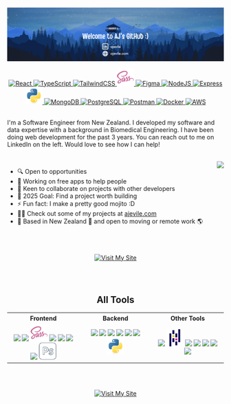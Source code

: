 ![logo](./banner4.png)

<!-- <div style="width: 100%; display: flex justify-content: centre; gap: 20px;"> -->
  <div align= "center"">
    <a href="https://reactjs.org/" target="_blank" rel="noreferrer">
      <img src="https://skillicons.dev/icons?i=react" alt="React" width="40" height="40" />
    </a>
    <a href="https://www.typescriptlang.org/" target="_blank" rel="noreferrer">
      <img src="https://skillicons.dev/icons?i=ts" alt="TypeScript" width="40" height="40" />
    </a>
    <a href="https://tailwindcss.com/" target="_blank" rel="noreferrer">
      <img src="https://skillicons.dev/icons?i=tailwind" alt="TailwindCSS" width="40" height="40" />
    </a>
    <a href="https://sass-lang.com" target="_blank" rel="noreferrer">
      <img src="https://raw.githubusercontent.com/devicons/devicon/master/icons/sass/sass-original.svg" alt="SASS" width="40" height="40" />
    </a>
    <a href="https://www.figma.com/" target="_blank" rel="noreferrer">
      <img src="https://www.vectorlogo.zone/logos/figma/figma-icon.svg" alt="Figma" width="40" height="40" />
    </a>
 <!-- </div>
  <div style="text-align: center;"> -->
    <a href="https://nodejs.org" target="_blank" rel="noreferrer">
      <img src="https://skillicons.dev/icons?i=nodejs" alt="NodeJS" width="40" height="40" />
    </a>
    <a href="https://expressjs.com" target="_blank" rel="noreferrer">
      <img src="https://skillicons.dev/icons?i=express" alt="Express" width="40" height="40" />
    </a>
    <a href="https://www.python.org" target="_blank" rel="noreferrer">
      <img src="https://raw.githubusercontent.com/devicons/devicon/master/icons/python/python-original.svg" alt="Python" width="40" height="40" />
    </a>
  <!-- </div>
  <div style="text-align: center;"> -->
    <a href="https://www.mongodb.com/" target="_blank" rel="noreferrer">
      <img src="https://skillicons.dev/icons?i=mongodb" alt="MongoDB" width="40" height="40" />
    </a>
    <a href="https://www.postgresql.org/" target="_blank" rel="noreferrer">
      <img src="https://skillicons.dev/icons?i=postgres" alt="PostgreSQL" width="40" height="40" />
    </a>
    <a href="https://postman.com" target="_blank" rel="noreferrer">
      <img src="https://skillicons.dev/icons?i=postman" alt="Postman" width="40" height="40" />
    </a>
  <!-- </div>
  <div style="text-align: center;"> -->
    <a href="https://www.docker.com/" target="_blank" rel="noreferrer">
      <img src="https://skillicons.dev/icons?i=docker" alt="Docker" width="40" height="40" />
    </a>
    <a href="https://aws.amazon.com/" target="_blank" rel="noreferrer">
      <img src="https://skillicons.dev/icons?i=aws" alt="AWS" width="40" height="40" />
    </a>
  </div>
<!-- </div> -->

<br/>

I'm a Software Engineer from New Zealand. I developed my software and data expertise with a background in Biomedical Engineering. I have been doing web development for the past 3 years. You can reach out to me on LinkedIn on the left. Would love to see how I can help!

<br>
<img align="right" height="200" src="./lofi-girl-lofi.gif" />
<div>
    <ul align="left">
<!--         <li>🌱 Right now, I'm learning PyTorch and everything machine learning!</li> -->
        <li> 🔍  Open to opportunities</li>
        <li> 🔭  Working on free apps to help people</li>
<!--         <li> 🤝  I'm looking for help with data architecture</li> -->
        <li>👯 Keen to collaborate on projects with other developers</li>
        <li>🥅 2025 Goal: Find a project worth building</li>
        <li>⚡ Fun fact: I make a pretty good mojito :D</li>
        <li>👨‍💻 Check out some of my projects at <a href="https://www.ajevile.com/" target="_blank" rel="noreferrer">ajevile.com</a></li>
        <li> 📍 Based in New Zealand 🌿 and open to moving or remote work 🌎</li>
    </ul>
</div>

<br/>
<br/>

<p align="center">
  <a href="https://www.ajevile.com" target="_blank" rel="noreferrer">
    <img src="https://img.shields.io/badge/Visit%20My%20Site-f1d476?style=for-the-badge&logo=rocket&logoColor=black" alt="Visit My Site" />
  </a>
</p>

<br/>
<br/>

<h2 align="center">All Tools</h2>

<!-- ## All Tools -->

<table width="100%">
  <tr>
    <th align="center">Frontend</th>
    <th align="center">Backend</th>
    <th align="center">Other Tools</th>
  </tr>
  <tr>
    <td align="center" width="33%">
      <a href="https://www.w3.org/html/" target="_blank" rel="noreferrer"><img src="https://skillicons.dev/icons?i=html" width="40" /></a>
      <a href="https://www.w3schools.com/css/" target="_blank" rel="noreferrer"><img src="https://skillicons.dev/icons?i=css" width="40" /></a>
      <a href="https://sass-lang.com" target="_blank" rel="noreferrer"><img src="https://raw.githubusercontent.com/devicons/devicon/master/icons/sass/sass-original.svg" width="40" /></a>
      <a href="https://developer.mozilla.org/en-US/docs/Web/JavaScript" target="_blank" rel="noreferrer"><img src="https://skillicons.dev/icons?i=js" width="40" /></a>
      <a href="https://www.typescriptlang.org/" target="_blank" rel="noreferrer"><img src="https://skillicons.dev/icons?i=ts" width="40" /></a>
      <a href="https://reactjs.org/" target="_blank" rel="noreferrer"><img src="https://skillicons.dev/icons?i=react" width="40" /></a>
      <a href="https://www.figma.com/" target="_blank" rel="noreferrer"><img src="https://www.vectorlogo.zone/logos/figma/figma-icon.svg" width="40" /></a>
      <a href="https://www.photoshop.com/en" target="_blank" rel="noreferrer"><img src="https://raw.githubusercontent.com/devicons/devicon/master/icons/photoshop/photoshop-line.svg" width="40" /></a>
    </td>
    <td align="center" width="33%">
      <a href="https://nodejs.org" target="_blank" rel="noreferrer"><img src="https://skillicons.dev/icons?i=nodejs" width="40" /></a>
      <a href="https://expressjs.com" target="_blank" rel="noreferrer"><img src="https://skillicons.dev/icons?i=express" width="40" /></a>
      <a href="https://www.mongodb.com/" target="_blank" rel="noreferrer"><img src="https://skillicons.dev/icons?i=mongodb" width="40" /></a>
      <a href="https://www.mysql.com/" target="_blank" rel="noreferrer"><img src="https://skillicons.dev/icons?i=mysql" width="40" /></a>
      <a href="https://jestjs.io" target="_blank" rel="noreferrer"><img src="https://www.vectorlogo.zone/logos/jestjsio/jestjsio-icon.svg" width="40" /></a>
      <a href="https://postman.com" target="_blank" rel="noreferrer"><img src="https://skillicons.dev/icons?i=postman" width="40" /></a>
      <a href="https://www.python.org" target="_blank" rel="noreferrer"><img src="https://raw.githubusercontent.com/devicons/devicon/master/icons/python/python-original.svg" width="40" /></a>
    </td>
    <td align="center" width="33%">
      <a href="https://scikit-learn.org/" target="_blank" rel="noreferrer"><img src="https://upload.wikimedia.org/wikipedia/commons/0/05/Scikit_learn_logo_small.svg" width="40" /></a>
      <a href="https://pandas.pydata.org/" target="_blank" rel="noreferrer"><img src="https://raw.githubusercontent.com/devicons/devicon/master/icons/pandas/pandas-original.svg" width="40" /></a>
      <a href="https://www.docker.com/" target="_blank" rel="noreferrer"><img src="https://skillicons.dev/icons?i=docker" width="40" /></a>
      <a href="https://azure.microsoft.com/en-in/" target="_blank" rel="noreferrer"><img src="https://www.vectorlogo.zone/logos/microsoft_azure/microsoft_azure-icon.svg" width="40" /></a>
      <a href="https://cloud.google.com" target="_blank" rel="noreferrer"><img src="https://www.vectorlogo.zone/logos/google_cloud/google_cloud-icon.svg" width="40" /></a>
      <a href="https://git-scm.com/" target="_blank" rel="noreferrer"><img src="https://skillicons.dev/icons?i=git" width="40" /></a>
      <a href="https://www.gnu.org/software/bash/" target="_blank" rel="noreferrer"><img src="https://www.vectorlogo.zone/logos/gnu_bash/gnu_bash-icon.svg" width="40" /></a>
    </td>
  </tr>
</table>

<br/>
<br/>

<p align="center">
  <a href="https://www.ajevile.com" target="_blank" rel="noreferrer">
    <img src="https://img.shields.io/badge/Visit%20My%20Site-f1d476?style=for-the-badge&logo=rocket&logoColor=black" alt="Visit My Site" />
  </a>
</p>

<!-- <p align="center">
  <a href="https://www.ajevile.com" target="_blank" rel="noreferrer">
    <img src="https://img.shields.io/badge/Visit%20My%20Site-285a9c?style=for-the-badge&logo=rocket&logoColor=white" alt="Visit My Site" />
  </a>
</p> -->
